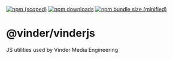[![npm (scoped)](https://img.shields.io/npm/v/@vinder/vinderjs.svg)](https://github.com/sizeight/vinderjs)
[![npm downloads](https://img.shields.io/npm/dm/@vinder/vinderjs.svg)](https://github.com/sizeight/vinderjs)
[![npm bundle size (minified)](https://img.shields.io/budlephobia/min/@vinder/vinderjs.svg)](https://github.com/sizeight/vinderjs)

# @vinder/vinderjs
JS utilities used by Vinder Media Engineering
